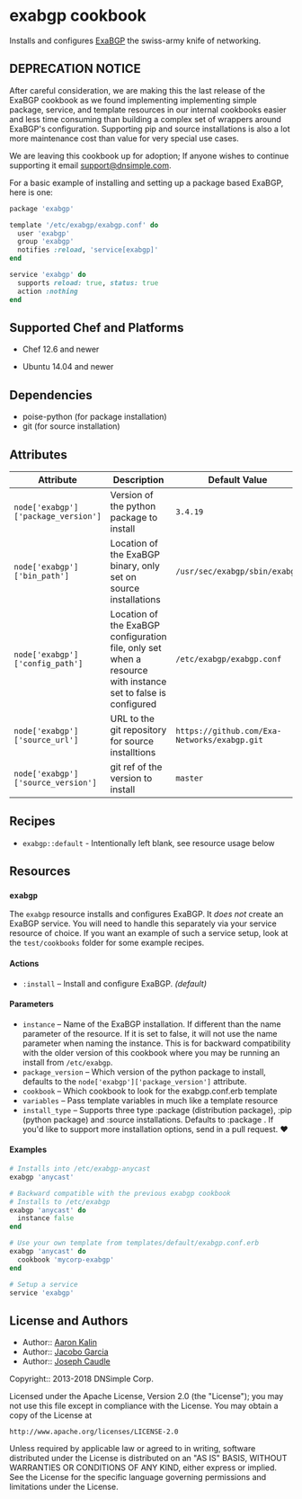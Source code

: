 # exabgp cookbook

Installs and configures [ExaBGP](https://github.com/Exa-Networks/exabgp)
the swiss-army knife of networking.

## DEPRECATION NOTICE

After careful consideration, we are making this the last release of the ExaBGP cookbook as we found implementing implementing simple package, service, and template resources in our internal cookbooks easier and less time consuming than building a complex set of wrappers around ExaBGP's configuration. Supporting pip and source installations is also a lot more maintenance cost than value for very special use cases.

We are leaving this cookbook up for adoption; If anyone wishes to continue supporting it email support@dnsimple.com.

For a basic example of installing and setting up a package based ExaBGP, here is one:

```ruby
package 'exabgp'

template '/etc/exabgp/exabgp.conf' do
  user 'exabgp'
  group 'exabgp'
  notifies :reload, 'service[exabgp]'
end

service 'exabgp' do
  supports reload: true, status: true
  action :nothing
end
```

## Supported Chef and Platforms

* Chef 12.6 and newer

* Ubuntu 14.04 and newer

## Dependencies

* poise-python (for package installation)
* git (for source installation)

## Attributes

| Attribute | Description | Default Value |
| --- | --- | --- |
| `node['exabgp']['package_version']` | Version of the python package to install | `3.4.19` |
| `node['exabgp']['bin_path']` | Location of the ExaBGP binary, only set on source installations | `/usr/sec/exabgp/sbin/exabgp` |
| `node['exabgp']['config_path']` | Location of the ExaBGP configuration file, only set when a resource with instance set to false is configured | `/etc/exabgp/exabgp.conf` |
| `node['exabgp']['source_url']` | URL to the git repository for source installtions | `https://github.com/Exa-Networks/exabgp.git` |
| `node['exabgp']['source_version']` | git ref of the version to install | `master` |

## Recipes

* `exabgp::default` - Intentionally left blank, see resource usage below

## Resources

### `exabgp`

The `exabgp` resource installs and configures ExaBGP. It _does not_ create
an ExaBGP service. You will need to handle this separately via your service
resource of choice. If you want an example of such a service setup, look at
the `test/cookbooks` folder for some example recipes.

#### Actions

* `:install` – Install and configure ExaBGP. *(default)*

#### Parameters

* `instance` – Name of the ExaBGP installation. If different than the name parameter of the resource. If it is set to false, it will not use the name parameter when naming the instance. This is for backward compatibility with the older version of this cookbook where you may be running an install from `/etc/exabgp`.
* `package_version` – Which version of the python package to install, defaults to the `node['exabgp']['package_version']` attribute.
* `cookbook` – Which cookbook to look for the exabgp.conf.erb template
* `variables` – Pass template variables in much like a template resource
* `install_type` – Supports three type :package (distribution package), :pip (python package) and :source installations. Defaults to :package . If you'd like to support more installation options, send in a pull request. :heart:

#### Examples

```ruby
# Installs into /etc/exabgp-anycast
exabgp 'anycast'

# Backward compatible with the previous exabgp cookbook
# Installs to /etc/exabgp
exabgp 'anycast' do
  instance false
end

# Use your own template from templates/default/exabgp.conf.erb
exabgp 'anycast' do
  cookbook 'mycorp-exabgp'
end

# Setup a service
service 'exabgp'
```

## License and Authors

* Author:: [Aaron Kalin](https://github.com/martinisoft)
* Author:: [Jacobo Garcia](https://github.com/therobot)
* Author:: [Joseph Caudle](https://github.com/jcaudle)

Copyright:: 2013-2018 DNSimple Corp.

Licensed under the Apache License, Version 2.0 (the "License");
you may not use this file except in compliance with the License.
You may obtain a copy of the License at

    http://www.apache.org/licenses/LICENSE-2.0

Unless required by applicable law or agreed to in writing, software
distributed under the License is distributed on an "AS IS" BASIS,
WITHOUT WARRANTIES OR CONDITIONS OF ANY KIND, either express or implied.
See the License for the specific language governing permissions and
limitations under the License.
